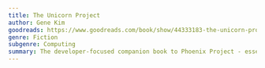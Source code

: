```yaml
---
title: The Unicorn Project
author: Gene Kim
goodreads: https://www.goodreads.com/book/show/44333183-the-unicorn-project
genre: Fiction
subgenre: Computing
summary: The developer-focused companion book to Phoenix Project - essential reading for understanding the role of the developer outside the code editor.
---
```

